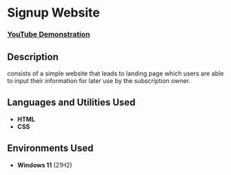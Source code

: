 <h1>Signup Website</h1>

 ### [YouTube Demonstration]()

<h2>Description</h2>
consists of a simple website that leads to landing page which users are able to input their information for later use by the subscription owner.
<br />


<h2>Languages and Utilities Used</h2>

- <b>HTML</b> 
- <b>CSS</b>

<h2>Environments Used </h2>

- <b>Windows 11</b> (21H2)




